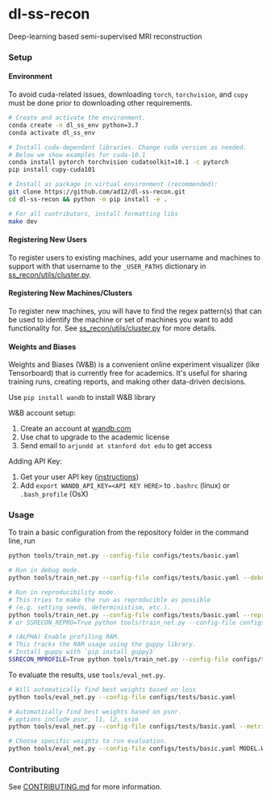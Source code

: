 # dl-ss-recon
Deep-learning based semi-supervised MRI reconstruction


### Setup

#### Environment
To avoid cuda-related issues, downloading `torch`, `torchvision`, and `cupy`
must be done prior to downloading other requirements.

```bash
# Create and activate the environment.
conda create -n dl_ss_env python=3.7
conda activate dl_ss_env

# Install cuda-dependant libraries. Change cuda version as needed.
# Below we show examples for cuda-10.1
conda install pytorch torchvision cudatoolkit=10.1 -c pytorch
pip install cupy-cuda101

# Install as package in virtual environment (recommended):
git clone https://github.com/ad12/dl-ss-recon.git
cd dl-ss-recon && python -m pip install -e .

# For all contributors, install formatting libs
make dev
```

#### Registering New Users
To register users to existing machines, add your username and machines to support
with that username to the `_USER_PATHS` dictionary in
[ss_recon/utils/cluster.py](ss_recon/utils/cluster.py).

#### Registering New Machines/Clusters
To register new machines, you will have to find the regex pattern(s) that can be used to
identify the machine or set of machines you want to add functionality for. See
[ss_recon/utils/cluster.py](ss_recon/utils/cluster.py) for more details.

#### Weights and Biases
Weights and Biases (W&B) is a convenient online experiment visualizer (like Tensorboard) that is currently free for academics. It's useful for sharing training runs, creating reports, and making other data-driven decisions.

Use `pip install wandb` to install W&B library

W&B account setup:
1. Create an account at [wandb.com](wandb.com)
2. Use chat to upgrade to the academic license
3. Send email to `arjundd at stanford dot edu` to get access

Adding API Key:
1. Get your user API key ([instructions](https://docs.wandb.com/library/api))
2. Add `export WANDB_API_KEY=<API KEY HERE>` to `.bashrc` (linux) or `.bash_profile` (OsX)

### Usage
To train a basic configuration from the repository folder in the command line, run
```bash
python tools/train_net.py --config-file configs/tests/basic.yaml

# Run in debug mode.
python tools/train_net.py --config-file configs/tests/basic.yaml --debug

# Run in reproducibility mode.
# This tries to make the run as reproducible as possible
# (e.g. setting seeds, deterministism, etc.).
python tools/train_net.py --config-file configs/tests/basic.yaml --reproducible
# or SSRECON_REPRO=True python tools/train_net.py --config-file configs/tests/basic.yaml

# (ALPHA) Enable profiling RAM.
# This tracks the RAM usage using the guppy library.
# Install guppy with `pip install guppy3`
SSRECON_MPROFILE=True python tools/train_net.py --config-file configs/tests/basic.yaml
```

To evaluate the results, use `tools/eval_net.py`.
```bash
# Will automatically find best weights based on loss
python tools/eval_net.py --config-file configs/tests/basic.yaml

# Automatically find best weights based on psnr.
# options include psnr, l1, l2, ssim
python tools/eval_net.py --config-file configs/tests/basic.yaml --metric psnr

# Choose specific weights to run evaluation.
python tools/eval_net.py --config-file configs/tests/basic.yaml MODEL.WEIGHTS path/to/weights
```

### Contributing
See [CONTRIBUTING.md](CONTRIBUTING.md) for more information.
